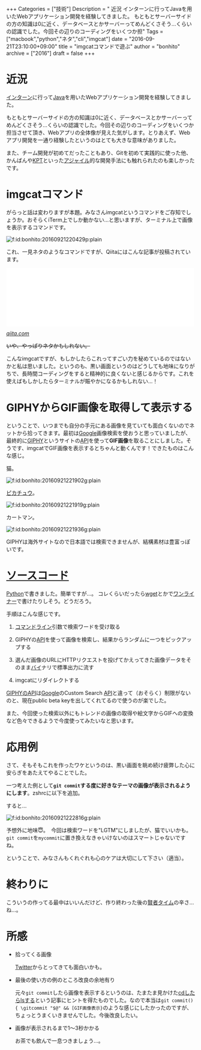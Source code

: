 +++
Categories = ["技術"]
Description = " 近況  インターンに行ってJavaを用いたWebアプリケーション開発を経験してきました。  もともとサーバーサイドの方の知識は0に近く、データベースとかサーバーってめんどくさそう…くらいの認識でした。今回その辺りのコーディングをいくつか担"
Tags = ["macbook","python","ネタ","cli","imgcat"]
date = "2016-09-21T23:10:00+09:00"
title = "imgcatコマンドで遊ぶ"
author = "bonhito"
archive = ["2016"]
draft = false
+++

<body>
<h1>近況</h1>

<p><a class="keyword" href="http://d.hatena.ne.jp/keyword/%A5%A4%A5%F3%A5%BF%A1%BC%A5%F3">インターン</a>に行って<a class="keyword" href="http://d.hatena.ne.jp/keyword/Java">Java</a>を用いたWebアプリケーション開発を経験してきました。</p>

<p>もともとサーバーサイドの方の知識は0に近く、データベースとかサーバーってめんどくさそう…くらいの認識でした。今回その辺りのコーディングをいくつか担当させて頂き、Webアプリの全体像が見えた気がします。とりあえず、Webアプリ開発を一通り経験したというのはとても大きな意味がありました。</p>

<p>また、チーム開発が初めてだったこともあり、Gitを初めて実践的に使った他、かんばんや<a class="keyword" href="http://d.hatena.ne.jp/keyword/KPT">KPT</a>といった<a class="keyword" href="http://d.hatena.ne.jp/keyword/%A5%A2%A5%B8%A5%E3%A5%A4%A5%EB">アジャイル</a>的な開発手法にも触れられたのも楽しかったです。</p>

<h1>imgcatコマンド</h1>

<p>がらっと話は変わりますが本題。みなさんimgcatというコマンドをご存知でしょうか。おそらくiTerm上でしか動かない…と思いますが、ターミナル上で画像を表示するコマンドです。</p>

<p><span itemscope itemtype="http://schema.org/Photograph"><img src="https://cdn-ak.f.st-hatena.com/images/fotolife/b/bonhito/20160921/20160921220429.png" alt="f:id:bonhito:20160921220429p:plain" title="f:id:bonhito:20160921220429p:plain" class="hatena-fotolife" itemprop="image"></span></p>

<p>これ、一見ネタのようなコマンドですが、Qiitaにはこんな記事が投稿されています。</p>

<p><iframe src="//hatenablog-parts.com/embed?url=http%3A%2F%2Fqiita.com%2Fuiureo%2Fitems%2Fbe92c8fdaeaec9b506e4" title="画像処理をするときに、iTermの画像表示機能が便利 - Qiita" class="embed-card embed-webcard" scrolling="no" frameborder="0" style="display: block; width: 100%; height: 155px; max-width: 500px; margin: 10px 0px;"></iframe><cite class="hatena-citation"><a href="http://qiita.com/uiureo/items/be92c8fdaeaec9b506e4">qiita.com</a></cite></p>

<p><s>いや、やっぱりネタかもしれない。</s></p>

<p>こんなimgcatですが、もしかしたらこれってすごい力を秘めているのではないかと私は思いました。というのも、黒い画面というのはどうしても地味になりがちで、長時間コーディングをすると精神的に良くないと感じるからです。これを使えばもしかしたらターミナルが賑やかになるかもしれない...！</p>

<h1>GIPHYからGIF画像を取得して表示する</h1>

<p>ということで、いつまでも自分の手元にある画像を見ていても面白くないのでネットから拾ってきます。最初は<a class="keyword" href="http://d.hatena.ne.jp/keyword/Google">Google</a>画像検索を使おうと思っていましたが、最終的に<a href="http://giphy.com/">GIPHY</a>というサイトの<a class="keyword" href="http://d.hatena.ne.jp/keyword/API">API</a>を使って<b>GIF画像</b>を取ることにしました。そうです、imgcatでGIF画像を表示するとちゃんと動くんです！できたものはこんな感じ。</p>

<p>猫。</p>

<p><span itemscope itemtype="http://schema.org/Photograph"><img src="https://cdn-ak.f.st-hatena.com/images/fotolife/b/bonhito/20160921/20160921221902.gif" alt="f:id:bonhito:20160921221902g:plain" title="f:id:bonhito:20160921221902g:plain" class="hatena-fotolife" itemprop="image"></span></p>

<p><a class="keyword" href="http://d.hatena.ne.jp/keyword/%A5%D4%A5%AB%A5%C1%A5%E5%A5%A6">ピカチュウ</a>。</p>

<p><span itemscope itemtype="http://schema.org/Photograph"><img src="https://cdn-ak.f.st-hatena.com/images/fotolife/b/bonhito/20160921/20160921221919.gif" alt="f:id:bonhito:20160921221919g:plain" title="f:id:bonhito:20160921221919g:plain" class="hatena-fotolife" itemprop="image"></span></p>

<p>カートマン。</p>

<p><span itemscope itemtype="http://schema.org/Photograph"><img src="https://cdn-ak.f.st-hatena.com/images/fotolife/b/bonhito/20160921/20160921221936.gif" alt="f:id:bonhito:20160921221936g:plain" title="f:id:bonhito:20160921221936g:plain" class="hatena-fotolife" itemprop="image"></span></p>

<p>GIPHYは海外サイトなので日本語では検索できませんが、結構素材は豊富っぽいです。</p>

<h1><a class="keyword" href="http://d.hatena.ne.jp/keyword/%A5%BD%A1%BC%A5%B9%A5%B3%A1%BC%A5%C9">ソースコード</a></h1>

<p><a class="keyword" href="http://d.hatena.ne.jp/keyword/Python">Python</a>で書きました。簡単ですが...。
コレくらいだったら<a class="keyword" href="http://d.hatena.ne.jp/keyword/wget">wget</a>とかで<a class="keyword" href="http://d.hatena.ne.jp/keyword/%A5%EF%A5%F3%A5%E9%A5%A4%A5%CA%A1%BC">ワンライナー</a>で書けたりしそう。どうだろう。</p>

<p>手順はこんな感じです。</p>

<ol>
<li><p><a class="keyword" href="http://d.hatena.ne.jp/keyword/%A5%B3%A5%DE%A5%F3%A5%C9%A5%E9%A5%A4%A5%F3">コマンドライン</a>引数で検索ワードを受け取る</p></li>
<li><p>GIPHYの<a class="keyword" href="http://d.hatena.ne.jp/keyword/API">API</a>を使って画像を検索し、結果からランダムに一つをピックアップする</p></li>
<li><p>選んだ画像のURLにHTTPリクエストを投げてかえってきた画像データをそのまま<a class="keyword" href="http://d.hatena.ne.jp/keyword/%A5%D0%A5%A4">バイ</a>ナリで標準出力に流す</p></li>
<li><p>imgcatにリダイレクトする</p></li>
</ol>


<p><a href="https://api.giphy.com/">GIPHYのAPI</a>は<a class="keyword" href="http://d.hatena.ne.jp/keyword/Google">Google</a>のCustom Search <a class="keyword" href="http://d.hatena.ne.jp/keyword/API">API</a>と違って（おそらく）制限がないのと、現在public beta keyを出してくれてるので使うのが楽でした。</p>

<p>また、今回使った検索以外にもトレンドの画像の取得や絵文字からGIFへの変換など色々できるようで今度使ってみたいなと思います。</p>

<script src="https://gist.github.com/piyo56/16677e921788d9c911546e577ca303d5.js"></script>


<h1>応用例</h1>

<p>さて、そもそもこれを作ったワケというのは、黒い画面を眺め続け疲弊した心に安らぎをあたえてやることでした。</p>

<p>一つ考えた例として<b><code>git commit</code>する度に好きなテーマの画像が表示されるようにします</b>。zshrcに以下を追加。</p>

<script src="https://gist.github.com/piyo56/6fd9e6213422f4c620cbc95e537dbd16.js"></script>


<p>すると…</p>

<p><span itemscope itemtype="http://schema.org/Photograph"><img src="https://cdn-ak.f.st-hatena.com/images/fotolife/b/bonhito/20160921/20160921222816.gif" alt="f:id:bonhito:20160921222816g:plain" title="f:id:bonhito:20160921222816g:plain" class="hatena-fotolife" itemprop="image"></span></p>

<p>予想外に地味😇。　今回は検索ワードを"LGTM"にしましたが、猫でいいかも。<code>git commit</code>を<code>mycommit</code>に置き換えなきゃいけないのはスマートじゃないですね。</p>

<p>ということで、みなさんもくれぐれも心のケアは大切にして下さい（適当）。</p>

<h1>終わりに</h1>

<p>こういうの作ってる最中はいいんだけど、作り終わった後の<a class="keyword" href="http://d.hatena.ne.jp/keyword/%B8%AD%BC%D4%A5%BF%A5%A4%A5%E0">賢者タイム</a>の辛さ…ね…。</p>

<h1>所感</h1>

<ul>
<li>
<p>拾ってくる画像</p>

<p>  <a class="keyword" href="http://d.hatena.ne.jp/keyword/Twitter">Twitter</a>からとってきても面白いかも。</p>
</li>
<li>
<p>最後の使い方の例のところ改良の余地有り</p>

<p>  元々<code>git commit</code>したら画像を表示するというのは、たまたま見かけた<a href="http://qiita.com/b4b4r07/items/8cf5d1c8b3fbfcf01a5d">cdしたらlsする</a>という記事にヒントを得たものでした。なので本当は<code>git commit() { \gitcommit "$@" &amp;&amp; [GIF画像表示}</code>のような感じにしたかったのですが、ちょっとうまくいきませんでした。今後改良したい。
  　</p>
</li>
<li>
<p>画像が表示されるまで1〜3秒かかる</p>

<p>  お茶でも飲んで一息つきましょう...。</p>
</li>
</ul>

</body>

